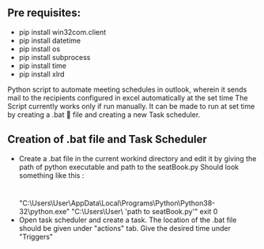 ## Pre requisites:
-   pip install win32com.client
-   pip install datetime
-   pip install os
-   pip install subprocess
-   pip install time
-   pip install xlrd

Python script to automate meeting schedules in outlook, wherein it sends mail to the recipients configured in excel automatically at the set time
The Script currently works only if run manually. It can be made to run at set time by creating a .bat 🦇 file and creating a new Task scheduler.

## Creation of .bat file and Task Scheduler
- Create a .bat file in the current workind directory and edit it by giving the path of python executable and path to the seatBook.py 
    Should look something like this :
    #
    "C:\Users\User\AppData\Local\Programs\Python\Python38-32\python.exe" "C:\Users\User\ 'path to seatBook.py'"
    exit 0
- Open task scheduler and create a task. The location of the .bat file should be given under "actions" tab. Give the desired time under "Triggers"